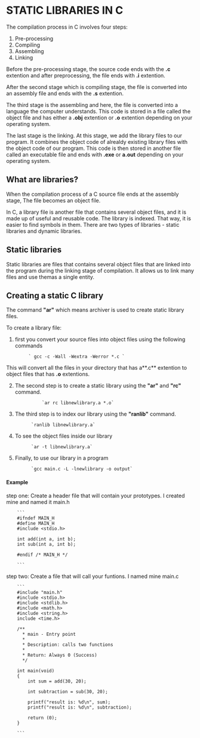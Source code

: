 # STATIC LIBRARIES IN C

The compilation process in C involves four steps:

1. Pre-processing
2. Compiling
3. Assembling
4. Linking

Before the pre-processing stage, the source code ends with the **.c** extention and after preprocessing, the file ends with **.i** extention.

After the second stage which is compiling stage, the file is converted into an assembly file and ends with the **.s** extention.

The third stage is the assembling and here, the file is converted into a language the computer understands. This code is stored in a file called the object file and has either a **.obj** extention or **.o** extention depending on your operating system.

The last stage is the linking. At this stage, we add the library files to our program. It combines the object code of alrealdy existing library files with the object code of our program. This code is then stored in another file called an executable file and ends with **.exe** or **a.out** depending on your operating system.

## What are libraries?

When the compilation process of a C source file ends at the assembly stage, The file becomes an object file.

In C, a library file is another file that contains several object files, and it is made up of useful and reusable code. The library is indexed. That way, it is easier to find symbols in them. There are two types of libraries - static libraries and dynamic libraries.

## Static libraries

Static libraries are files that contains several object files that are linked into the program during the linking stage of compilation. It allows us to link many files and use themas a single entity.

## Creating a static C library

The command **"ar"** which means archiver is used to create static library files.

To create a library file:

1. first you convert your source files into object files using the following commands

	        ` gcc -c -Wall -Wextra -Werror *.c `

This will convert all the files in your directory that has a**.c** extention to object files that has **.o** extentions.

2. The second step is to create a static library using the **"ar"** and **"rc"** command.

                 `ar rc libnewlibrary.a *.o`

3. The third step is to index our library using the **"ranlib"** command.

	         `ranlib libnewlibrary.a`

4. To see the object files inside our library

	         `ar -t libnewlibrary.a`

5. Finally, to use our library in a program

	         `gcc main.c -L -lnewlibrary -o output`


#### Example

 step one: Create a header file that will contain your prototypes. I created mine and named it main.h

		```
		#ifndef MAIN_H
		#define MAIN_H
		#include <stdio.h>

		int add(int a, int b);
		int sub(int a, int b);

		#endif /* MAIN_H */

		```
 step two: Create a file that will call your funtions. I named mine main.c

 		```
		#include "main.h"
		#include <stdio.h>
		#include <stdlib.h>
		#include <math.h>
		#include <string.h>
		include <time.h>

		/**
		  * main - Entry point
		  *
		  * Description: calls two functions
		  *
		  * Return: Always 0 (Success)
		  */

		int main(void)
		{	
			int sum = add(30, 20);

			int subtraction = sub(30, 20);

			printf("result is: %d\n", sum);
			printf("result is: %d\n", subtraction);

			return (0);
		}

		```
